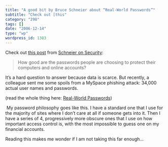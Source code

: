 ```yaml
---
title: "A good bit by Bruce Schneier about “Real-World Passwords”"
subtitle: "Check out [this"
category: "298"
tags: []
date: "2006-12-14"
type: "wp"
wordpress_id: 1383
---
```

Check out [this 
 post](http://www.schneier.com/blog/archives/2006/12/realworld_passw.html) from [Schneier on Security](http://www.schneier.com/blog/):

> How good are the passwords people are choosing to protect their 
 computers and online accounts?

 It’s a hard question to answer because data is scarce. But recently, a 
 colleague sent me some spoils from a MySpace phishing attack: 34,000 
 actual user names and passwords. 

 (read the whole thing here: [Real-World 
 Passwords](http://www.schneier.com/blog/archives/2006/12/realworld_passw.html)) 

  My password philosophy goes like this. I have a standard one that I use 
 for the majority of sites where I don’t care at all if someone gets into 
 it. Then I have a series of 4, progressively more obscure ones that I 
 use on how important access control is, with the most impossible to 
 guess one on my financial accounts. 

 Reading this makes me wonder if I am not taking this far enough…